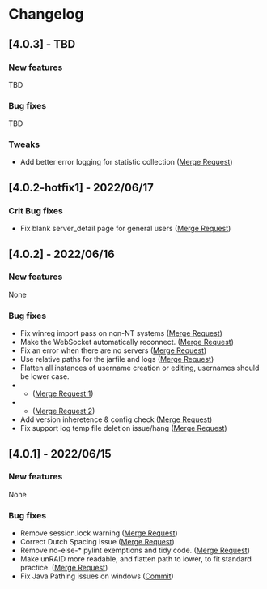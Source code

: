 # Changelog

## [4.0.3] - TBD

### New features
 TBD

### Bug fixes
TBD

### Tweaks
- Add better error logging for statistic collection ([Merge Request](https://gitlab.com/crafty-controller/crafty-4/-/merge_requests/359))

## [4.0.2-hotfix1] - 2022/06/17

### Crit Bug fixes
- Fix blank server_detail page for general users ([Merge Request](https://gitlab.com/crafty-controller/crafty-4/-/merge_requests/358))

## [4.0.2] - 2022/06/16

### New features
 None

### Bug fixes
- Fix winreg import pass on non-NT systems ([Merge Request](https://gitlab.com/crafty-controller/crafty-4/-/merge_requests/344))
- Make the WebSocket automatically reconnect. ([Merge Request](https://gitlab.com/crafty-controller/crafty-4/-/merge_requests/345))
- Fix an error when there are no servers ([Merge Request](https://gitlab.com/crafty-controller/crafty-4/-/merge_requests/346))
- Use relative paths for the jarfile and logs ([Merge Request](https://gitlab.com/crafty-controller/crafty-4/-/merge_requests/347))
- Flatten all instances of username creation or editing, usernames should be lower case.
- - ([Merge Request 1](https://gitlab.com/crafty-controller/crafty-4/-/merge_requests/342))
- - ([Merge Request 2](https://gitlab.com/crafty-controller/crafty-4/-/merge_requests/351))
- Add version inheretence & config check ([Merge Request](https://gitlab.com/crafty-controller/crafty-4/-/merge_requests/353))
- Fix support log temp file deletion issue/hang ([Merge Request](https://gitlab.com/crafty-controller/crafty-4/-/merge_requests/354))

## [4.0.1] - 2022/06/15

### New features
 None

### Bug fixes

- Remove session.lock warning ([Merge Request](https://gitlab.com/crafty-controller/crafty-4/-/merge_requests/338))
- Correct Dutch Spacing Issue ([Merge Request](https://gitlab.com/crafty-controller/crafty-4/-/merge_requests/340))
- Remove no-else-* pylint exemptions and tidy code. ([Merge Request](https://gitlab.com/crafty-controller/crafty-4/-/merge_requests/342))
- Make unRAID more readable, and flatten path to lower, to fit standard practice. ([Merge Request](https://gitlab.com/crafty-controller/crafty-4/-/merge_requests/337))
- Fix Java Pathing issues on windows ([Commit](https://gitlab.com/crafty-controller/crafty-4/-/merge_requests/343/diffs?commit_id=cda2120579083d447db5dbeb5489822880f4cae7))

